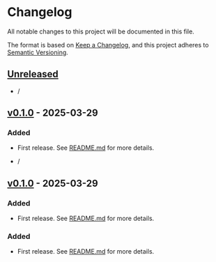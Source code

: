 # Changelog

All notable changes to this project will be documented in this file.

The format is based on [Keep a Changelog](https://keepachangelog.com/en/1.0.0/),
and this project adheres to [Semantic Versioning](https://semver.org/spec/v2.0.0.html).

## [Unreleased]

- /

## [v0.1.0] - 2025-03-29

### Added

- First release. See [README.md](https://github.com/Electa-Git/LineCableModels.jl/blob/main/README.md) for more details.

[Unreleased]: https://github.com/Electa-Git/LineCableModels.jl/compare/v0.1.0...HEAD
[v0.1.0]: https://github.com/Electa-Git/LineCableModels.jl/releases/tag/v0.1.0


- /

## [v0.1.0] - 2025-03-29

### Added

- First release. See [README.md](https://github.com/Electa-Git/LineCableModels.jl/blob/main/README.md) for more details.

[Unreleased]: https://github.com/Electa-Git/LineCableModels.jl/compare/v0.1.0...HEAD
[v0.1.0]: https://github.com/Electa-Git/LineCableModels.jl/releases/tag/v0.1.0


### Added

- First release. See [README.md](https://github.com/Electa-Git/LineCableModels.jl/blob/main/README.md) for more details.

[Unreleased]: https://github.com/Electa-Git/LineCableModels.jl/compare/v0.1.0...HEAD